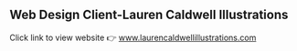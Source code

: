 ## Web Design Client-Lauren Caldwell Illustrations
Click link to view website :point_right: www.laurencaldwellillustrations.com
